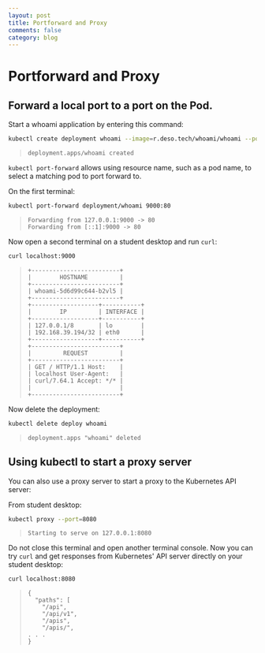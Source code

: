 ```yaml
---
layout: post
title: Portforward and Proxy
comments: false
category: blog
---
```

# Portforward and Proxy


## Forward a local port to a port on the Pod.

Start a whoami application by entering this command:

```bash
kubectl create deployment whoami --image=r.deso.tech/whoami/whoami --port=80
```

> ```
> deployment.apps/whoami created
> ```

`kubectl port-forward` allows using resource name, such as a pod name, to select a matching pod to port forward to.

On the first terminal:

```bash
kubectl port-forward deployment/whoami 9000:80
```

> ```
> Forwarding from 127.0.0.1:9000 -> 80
> Forwarding from [::1]:9000 -> 80
> ```

Now open a second terminal on a student desktop and run `curl`:

```bash
curl localhost:9000
```

> ```
> +-------------------------+
> |        HOSTNAME         |
> +-------------------------+
> | whoami-5d6d99c644-b2vl5 |
> +-------------------------+
> +-------------------+-----------+
> |        IP         | INTERFACE |
> +-------------------+-----------+
> | 127.0.0.1/8       | lo        |
> | 192.168.39.194/32 | eth0      |
> +-------------------+-----------+
> +-------------------------+
> |         REQUEST         |
> +-------------------------+
> | GET / HTTP/1.1 Host:    |
> | localhost User-Agent:   |
> | curl/7.64.1 Accept: */* |
> |                         |
> +-------------------------+
> ```

Now delete the deployment:

```bash
kubectl delete deploy whoami
```

> ```
> deployment.apps "whoami" deleted
> ```

## Using kubectl to start a proxy server

You can also use a proxy server to start a proxy to the Kubernetes API server:

From student desktop:

```bash
kubectl proxy --port=8080
```

> ```
> Starting to serve on 127.0.0.1:8080
> ```

Do not close this terminal and open another terminal console.
Now you can try `curl` and get responses from Kubernetes' API server directly on your student desktop:

```bash
curl localhost:8080
```

> ```
> {
>   "paths": [
>     "/api",
>     "/api/v1",
>     "/apis",
>     "/apis/",
> . . .
> }
> ```
